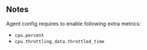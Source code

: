 ## Notes

Agent config requires to enable following extra metrics:

- `cpu.percent`
- `cpu.throttling_data.throttled_time`
